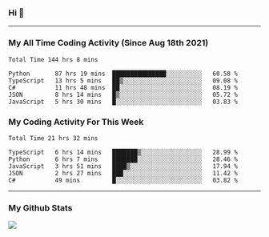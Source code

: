 ### Hi 🙂

---

### My All Time Coding Activity (Since Aug 18th 2021)
<!--START_SECTION:waka-all-->
```text
Total Time 144 hrs 8 mins

Python       87 hrs 19 mins  ███████████████░░░░░░░░░░   60.58 % 
TypeScript   13 hrs 5 mins   ██▒░░░░░░░░░░░░░░░░░░░░░░   09.08 % 
C#           11 hrs 48 mins  ██░░░░░░░░░░░░░░░░░░░░░░░   08.19 % 
JSON         8 hrs 14 mins   █▒░░░░░░░░░░░░░░░░░░░░░░░   05.72 % 
JavaScript   5 hrs 30 mins   █░░░░░░░░░░░░░░░░░░░░░░░░   03.83 % 
```
<!--END_SECTION:waka-all-->

### My Coding Activity For This Week
<!--START_SECTION:waka-week-->
```text
Total Time 21 hrs 32 mins

TypeScript   6 hrs 14 mins   ███████▒░░░░░░░░░░░░░░░░░   28.99 % 
Python       6 hrs 7 mins    ███████░░░░░░░░░░░░░░░░░░   28.46 % 
JavaScript   3 hrs 51 mins   ████▒░░░░░░░░░░░░░░░░░░░░   17.94 % 
JSON         2 hrs 27 mins   ███░░░░░░░░░░░░░░░░░░░░░░   11.42 % 
C#           49 mins         █░░░░░░░░░░░░░░░░░░░░░░░░   03.82 % 
```
<!--END_SECTION:waka-week-->

---

### My Github Stats
[![](https://github-readme-stats.vercel.app/api?username=eroxl&count_private=true&show_icons=true&include_all_commits=true&theme=onedark)](https://github.com/Eroxl)
